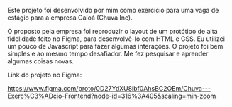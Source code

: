 Este projeto foi desenvolvido por mim como exercício para uma vaga de estágio para a empresa Galoá (Chuva Inc).

O proposto pela empresa foi reproduzir o layout de um protótipo de alta fidelidade feito no Figma, para desenvolvê-lo com HTML e CSS. Eu utilizei um pouco de Javascript para fazer algumas interações. O projeto foi bem simples e ao mesmo tempo desafiador. Me fez pesquisar e aprender algumas coisas novas. 

Link do projeto no Figma: 

https://www.figma.com/proto/0D27YdXU8ibf0AhsBC2OEm/Chuva---Exerc%C3%ADcio-Frontend?node-id=316%3A405&scaling=min-zoom
